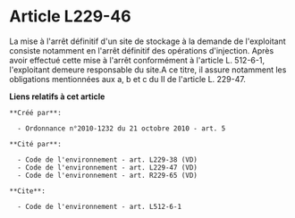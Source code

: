 # Article L229-46

La mise à l'arrêt définitif d'un site de stockage à la demande de l'exploitant consiste notamment en l'arrêt définitif des
opérations d'injection. Après avoir effectué cette mise à l'arrêt conformément à l'article L. 512-6-1, l'exploitant demeure
responsable du site.A ce titre, il assure notamment les obligations mentionnées aux a, b et c du II de l'article L. 229-47.

**Liens relatifs à cet article**

	**Créé par**:

	  - Ordonnance n°2010-1232 du 21 octobre 2010 - art. 5

	**Cité par**:

	  - Code de l'environnement - art. L229-38 (VD)
	  - Code de l'environnement - art. L229-47 (VD)
	  - Code de l'environnement - art. R229-65 (VD)

	**Cite**:

	  - Code de l'environnement - art. L512-6-1
